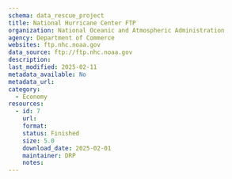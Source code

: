 ```yaml
---
schema: data_rescue_project 
title: National Hurricane Center FTP
organization: National Oceanic and Atmospheric Administration
agency: Department of Commerce
websites: ftp.nhc.noaa.gov
data_source: ftp://ftp.nhc.noaa.gov
description: 
last_modified: 2025-02-11
metadata_available: No
metadata_url: 
category:
  - Economy
resources:
  - id: 7
    url: 
    format: 
    status: Finished
    size: 5.0
    download_date: 2025-02-01
    maintainer: DRP
    notes: 
---
```

